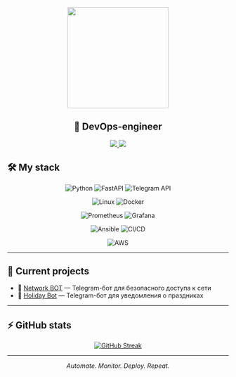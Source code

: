 
<div align="center">
  <img src="https://media.giphy.com/media/CuuSHzuc0O166MRfjt/giphy.gif" width="230px"/>
  <h2>🚀 DevOps-engineer </h2>
  <div id="badges">
    <a href="https://t.me/saintrewxrld">
      <img src="https://img.shields.io/badge/Telegram-26A5E4?style=for-the-badge&logo=telegram&logoColor=white"/>
    </a>
    <a href="https://github.com/antirewxrld">
      <img src="https://img.shields.io/badge/GitHub-181717?style=for-the-badge&logo=github&logoColor=white"/>
    </a>
  </div>
</div>

  
</div>

## 🛠️ My stack

<div align="center">
  
![Python](https://img.shields.io/badge/Python-3776AB?logo=python&logoColor=white)
![FastAPI](https://img.shields.io/badge/FastAPI-009688?logo=fastapi&logoColor=white)
![Telegram API](https://img.shields.io/badge/Telegram_API-26A5E4?logo=telegram&logoColor=white)  

![Linux](https://img.shields.io/badge/Linux-Debian%2FUbuntu-green?logo=linux&logoColor=white)
![Docker](https://img.shields.io/badge/Docker-2496ED?logo=docker&logoColor=white)  

![Prometheus](https://img.shields.io/badge/Prometheus-E6522C?logo=prometheus&logoColor=white)
![Grafana](https://img.shields.io/badge/Grafana-F46800?logo=grafana&logoColor=white) 

![Ansible](https://img.shields.io/badge/Ansible-EE0000?logo=ansible&logoColor=white)
![CI/CD](https://img.shields.io/badge/CI%2FCD-blue?logo=githubactions&logoColor=white)

![AWS](https://img.shields.io/badge/AWS-232F3E?logo=amazonaws&logoColor=white)

</div>


---

## 📌 Current projects

- 🤖 [Network BOT](https://t.me/ntechvpnbot) — Telegram-бот для безопасного доступа к сети  
- 🎉 [Holiday Bot](https://github.com/antirewxrld/holidaybot) — Telegram-бот для уведомления о праздниках  

---

## ⚡ GitHub stats

<div align="center">
<a href="https://git.io/streak-stats"><img src="https://github-readme-streak-stats.herokuapp.com?user=antirewxrld&theme=transparent&hide_border=true&locale=ru" alt="GitHub Streak" /></a>
</div>

---

<div align="center">
  <p><i>Automate. Monitor. Deploy. Repeat.</i></p>
</div>
